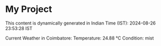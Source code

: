# My Project

This content is dynamically generated in Indian Time (IST): 2024-08-26 23:53:28 IST


Current Weather in Coimbatore:
Temperature: 24.88 °C
Condition: mist
